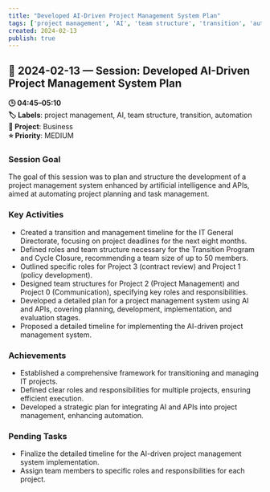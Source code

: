 ```yaml
---
title: "Developed AI-Driven Project Management System Plan"
tags: ['project management', 'AI', 'team structure', 'transition', 'automation']
created: 2024-02-13
publish: true
---
```


## 📅 2024-02-13 — Session: Developed AI-Driven Project Management System Plan

**🕒 04:45–05:10**  
**🏷️ Labels**: project management, AI, team structure, transition, automation  
**📂 Project**: Business  
**⭐ Priority**: MEDIUM  


### Session Goal
The goal of this session was to plan and structure the development of a project management system enhanced by artificial intelligence and APIs, aimed at automating project planning and task management.

### Key Activities
- Created a transition and management timeline for the IT General Directorate, focusing on project deadlines for the next eight months.
- Defined roles and team structure necessary for the Transition Program and Cycle Closure, recommending a team size of up to 50 members.
- Outlined specific roles for Project 3 (contract review) and Project 1 (policy development).
- Designed team structures for Project 2 (Project Management) and Project 0 (Communication), specifying key roles and responsibilities.
- Developed a detailed plan for a project management system using AI and APIs, covering planning, development, implementation, and evaluation stages.
- Proposed a detailed timeline for implementing the AI-driven project management system.

### Achievements
- Established a comprehensive framework for transitioning and managing IT projects.
- Defined clear roles and responsibilities for multiple projects, ensuring efficient execution.
- Developed a strategic plan for integrating AI and APIs into project management, enhancing automation.

### Pending Tasks
- Finalize the detailed timeline for the AI-driven project management system implementation.
- Assign team members to specific roles and responsibilities for each project.
